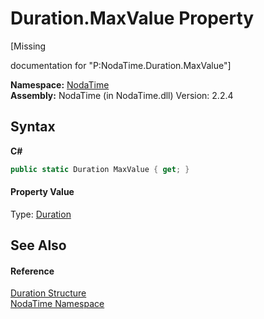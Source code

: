 # Duration.MaxValue Property 
 

\[Missing <summary> documentation for "P:NodaTime.Duration.MaxValue"\]

**Namespace:**&nbsp;<a href="N_NodaTime">NodaTime</a><br />**Assembly:**&nbsp;NodaTime (in NodaTime.dll) Version: 2.2.4

## Syntax

**C#**<br />
``` C#
public static Duration MaxValue { get; }
```


#### Property Value
Type: <a href="T_NodaTime_Duration">Duration</a>

## See Also


#### Reference
<a href="T_NodaTime_Duration">Duration Structure</a><br /><a href="N_NodaTime">NodaTime Namespace</a><br />